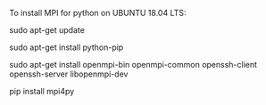 To install MPI for python on UBUNTU 18.04 LTS:

sudo apt-get update

sudo apt-get install python-pip

sudo apt-get install openmpi-bin openmpi-common openssh-client openssh-server libopenmpi-dev

pip install mpi4py
